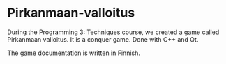 # Pirkanmaan-valloitus
During the Programming 3: Techniques course, we created a game called Pirkanmaan valloitus. It is a conquer game.
Done with C++ and Qt.


The game documentation is written in Finnish.
